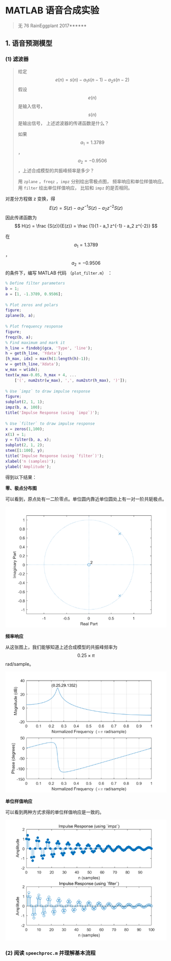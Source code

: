 # MATLAB 语音合成实验

> 无 76	RainEggplant	2017\*\*\*\*\*\*



## 1. 语音预测模型

### (1) 滤波器

> 给定
> $$
> e(n) = s(n) - a_1 s(n-1) - a_2 s(n-2)
> $$
> 假设 $$e(n)$$ 是输入信号， $$s(n)$$ 是输出信号， 上述滤波器的传递函数是什么？
>
> 如果 $$a_1 = 1.3789$$， $$a_2 = -0.9506$$，上述合成模型的共振峰频率是多少？
>
> 用 `zplane` ，`freqz` ，`impz` 分别绘出零极点图， 频率响应和单位样值响应。 用 `filter` 绘出单位样值响应， 比较和 `impz` 的是否相同。 



对差分方程做 z 变换，得
$$
E(z) = S(z) - a_1 z^{-1} S(z) - a_2 z^{-2} S(z)
$$
因此传递函数为
$$
H(z) = \frac {S(z)}{E(z)} = \frac {1}{1 - a_1 z^{-1} - a_2 z^{-2}}
$$


在 $$a_1 = 1.3789$$， $$a_2 = -0.9506$$ 的条件下，编写 MATLAB 代码 （`plot_filter.m`） ：

```matlab
% Define filter parameters
b = 1;
a = [1, -1.3789, 0.9506];

% Plot zeros and polars
figure;
zplane(b, a);

% Plot frequency response
figure;
freqz(b, a);
% Find maximum and mark it
h_line = findobj(gca, 'Type', 'line');
h = get(h_line, 'Ydata');
[h_max, idx] = max(h(1:length(h)-1));
w = get(h_line,'Xdata');
w_max = w(idx);
text(w_max-0.05, h_max + 4, ...
    ['(', num2str(w_max), ',', num2str(h_max), ')']);

% Use `impz` to draw impulse response
figure;
subplot(2, 1, 1);
impz(b, a, 100);
title('Impulse Response (using `impz`)');

% Use `filter` to draw impulse response
x = zeros(1,100);
x(1) = 1;
y = filter(b, a, x);
subplot(2, 1, 2);
stem([1:100], y);
title('Impulse Response (using `filter`)');
xlabel('n (samples)');
ylabel('Amplitude');
```



得到以下结果：

**零、极点分布图**

可以看到，原点处有一二阶零点。单位圆内靠近单位圆处上有一对一阶共轭极点。

![](report.assets/1-zplane.png)



**频率响应**

从这张图上，我们能够知道上述合成模型的共振峰频率为 $$0.25 \times \pi$$ rad/sample。

![](report.assets/1-freq_res.png)



**单位样值响应**

可以看到两种方式求得的单位样值响应是一致的。

![](report.assets/1-impulse_res.png)



### (2) 阅读 `speechproc.m` 并理解基本流程

